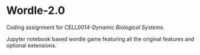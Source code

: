# Wordle-2.0
Coding assignment for _CELL0014-Dynamic Biological Systems_.

Jupyter notebook based wordle game featuring all the original features and optional extensions.
